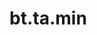 <div itemscope itemtype="http://developers.google.com/ReferenceObject">
<meta itemprop="name" content="bt.ta.min" />
<meta itemprop="path" content="Stable" />
</div>

# bt.ta.min

<!-- Insert buttons and diff -->

<table class="tfo-notebook-buttons tfo-api nocontent" align="left">

</table>





<pre class="devsite-click-to-copy prettyprint lang-py tfo-signature-link">
<code>bt.ta.min(
    *args, **kwargs
) -> np.array
</code></pre>



<!-- Placeholder for "Used in" -->
